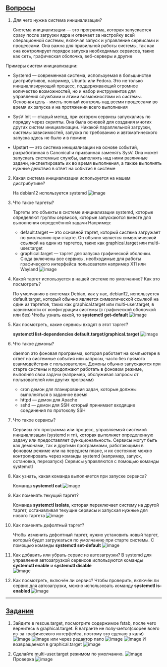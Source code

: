 ## **[Вопросы](https://basis.gnulinux.pro/ru/latest/basis/34/34._%D0%9F%D1%80%D0%B0%D0%BA%D1%82%D0%B8%D0%BA%D0%B0.html#id3)**


 1. Для чего нужна система инициализации?

    Система инициализации — это программа, которая запускается сразу после загрузки ядра и отвечает за настройку всей операционной системы, включая запуск и управление сервисами и процессами. Она важна для правильной работы системы, так как она контролирует порядок запуска необходимых сервисов, таких как сеть, графическая оболочка, веб-серверы и другие

Примеры систем инициализации:

* Systemd — современная система, используемая в большинстве дистрибутивов, например, Ubuntu или Fedora. Это не только инициализирующий процесс, поддерживающий огромное количество возможностей, но и набор инструментов для управления службами и этими возможностями из системы. Основная цель - иметь полный контроль над всеми процессами во время их запуска и на протяжении всего выполнения

* SysV Init — старый метод, при котором сервисы запускались по порядку через скрипты. Она была основой для создания многих других систем инициализации. Никакой параллельной загрузки, системы зависимостей, запуска по требованию и автоматического запуска здесь не было и в помине

* Upstart — это система инициализации на основе событий, разработанная в Canonical и призванная заменять SysV. Она может запускать системные службы, выполнять над ними различные задачи, инспектировать их во время выполнения, а также выполнять нужные действия в ответ на события в системе

 2. Какая система инициализации используется на нашем дистрибутиве?

    На debian12 используется systemd
    ![image](https://github.com/user-attachments/assets/478101e6-c75a-4291-806c-9883f502f583)

 3. Что такое таргеты?

    Таргеты это объекты в системе инициализации systemd, которые определяют группы сервисов, которые запускаются вместе для выполнения определённой задачи
    Например: 
    * default.target — это основной таргет, который система загружает по умолчанию при старте. Он обычно является символической ссылкой на один из таргетов, таких как graphical.target или multi-user.target
    * graphical.target — таргет для запуска графической оболочки. Сюда включены все сервисы, необходимые для работы графического интерфейса пользователя например X11 или Wayland
    ![image](https://github.com/user-attachments/assets/2fbd87a7-d4a1-4355-bf8c-ecdcaa15acc8)

 4. Какой таргет используется в нашей системе по умолчанию? Как это посмотреть?

    По умолчанию в системах Debian, как у нас, debian12, используется default.target, который обычно является символической ссылкой на один из таргетов, таких как graphical.target или multi-user.target, в зависимости от конфигурации системы (с графической оболочкой или без)
    Чтобы узнать какой, то **systemctl get-default**
    ![image](https://github.com/user-attachments/assets/c41b8129-8abf-4f6d-a066-641a53a92f5f)

 5. Как посмотреть, какие сервисы входят в этот таргет?

    **systemctl list-dependencies default.target/graphical.target**
    ![image](https://github.com/user-attachments/assets/21b9ae1e-0b16-4029-b3fd-e2ed571abeb0)

 6. Что такое демоны?

    daemon это фоновая программа, которая работает на компьютере в ответ на системные события или запросы, часто без прямого взаимодействия с пользователем. Демоны обычно запускаются при старте системы и продолжают работать в фоновом режиме, выполняя свои задачи (например, обслуживая запросы от пользователей или других программ)
    * cron демон для планирования задач, которые должны выполняться в заданное время
    * httpd — демон для Apache
    * sshd — демон для SSH который принимает входящие соединения по протоколу SSH

 7. Что такое сервисы?

    Сервисы это программа или процесс, управляемый системой инициализации (systemd и тп), которая выполняет определенную задачу или предоставляет функциональность. Сервисы могут быть как демонами, так и другими программами, работающими в фоновом режиме или на переднем плане, и их состояние можно контролировать через команды systemd (например, запуск, остановка, перезапуск)
    Сервисы управляются с помощью команды systemctl
    
 8. Как узнать, какая команда выполняется при запуске сервиса?

     Команда **systemctl cat <service>**
     ![image](https://github.com/user-attachments/assets/fc88c741-6e00-4c33-868f-c51c2de5686d)
    
 9. Как поменять текущий таргет?

     Команда **systemctl isolate**, которая переключает систему на другой таргет, останавливая текущие сервисы и запуская нужные для нового таргета
     ![image](https://github.com/user-attachments/assets/34243ea4-9943-4e1f-9902-1e8d9b86e99c)

 10. Как поменять дефолтный таргет?

     Чтобы изменить дефолтный таргет, нужно установить новый таргет, который будет загружаться по умолчанию при старте системы. С помощью команды **systemctl set-default**
     ![image](https://github.com/user-attachments/assets/1d0834aa-2680-4099-aefa-d38d86db38ad)

 11. Как добавить или убрать сервис из автозагрузки?
     В systemd для управления автозагрузкой сервисов используются команды **systemctl enable** и **systemctl disable**    
     ![image](https://github.com/user-attachments/assets/b542826c-36a9-47f0-b3b1-f8382eb27856)

 12. Как посмотреть, включён ли сервис?
     Чтобы проверить, включён ли сервис для автозагрузки, можно использовать команду **systemctl is-enabled <service>**
     ![image](https://github.com/user-attachments/assets/c1b96985-7bd8-4b0e-9aa3-de1c70462e49)

---

## **[Задания](https://basis.gnulinux.pro/ru/latest/basis/34/34._%D0%9F%D1%80%D0%B0%D0%BA%D1%82%D0%B8%D0%BA%D0%B0.html#id3)**


1. Зайдите в rescue.target, посмотрите содержимое fstab, после чего вернитесь в graphical.target. 
   В вагранте не получается(скорее всего из-за графического интерфейса, поэтому это сделаю в кали)
   ![image](https://github.com/user-attachments/assets/a2be0c4d-b730-450a-9a3d-567a23dac38f)
   ![image](https://github.com/user-attachments/assets/4dc06f34-41eb-4ee6-9754-78e84ceb7e79)
   или через редактор nano
   ![image](https://github.com/user-attachments/assets/e19f36e4-4b72-407d-8ab3-47c2a7f9243e)
   ![image](https://github.com/user-attachments/assets/be118481-f486-41a6-a3b0-4487466ceeb1)
   И возвращаемся в graphical.target
   ![image](https://github.com/user-attachments/assets/4ffa2c00-510e-4b8b-9de3-51f9bb750e36)
   
2. Сделайте multi-user.target режимом по умолчанию.
   ![image](https://github.com/user-attachments/assets/7323cdc1-2eb1-40a5-991a-c649a3ddbdb0)
   Проверка
   ![image](https://github.com/user-attachments/assets/de373c42-ce77-4838-bdc6-35f54f6a6a5e)


